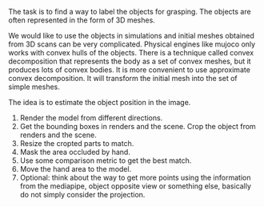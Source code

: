 The task is to find a way to label the objects for grasping. The objects are often represented in the form of 3D meshes. 

We would like to use the objects in simulations and initial meshes obtained from 3D scans can be very complicated. Physical engines like mujoco only 
works with convex hulls of the objects. There is a technique called convex decomposition that represents the body as a set of convex meshes, but it 
produces lots of convex bodies. It is more convenient to use approximate convex decomposition. It will transform the initial mesh into the set of simple meshes. 




The idea is to estimate the object position in the image. 

1. Render the model from different directions. 
2. Get the bounding boxes in renders and the scene. Crop the object from renders and the scene.
3. Resize the cropted parts to match.
4. Mask the area occluded by hand.
5. Use some comparison metric to get the best match.
6. Move the hand area to the model.
7. Optional: think about the way to get more points using the information from the mediapipe, object opposite view or something else, basically do not simply consider the projection.

